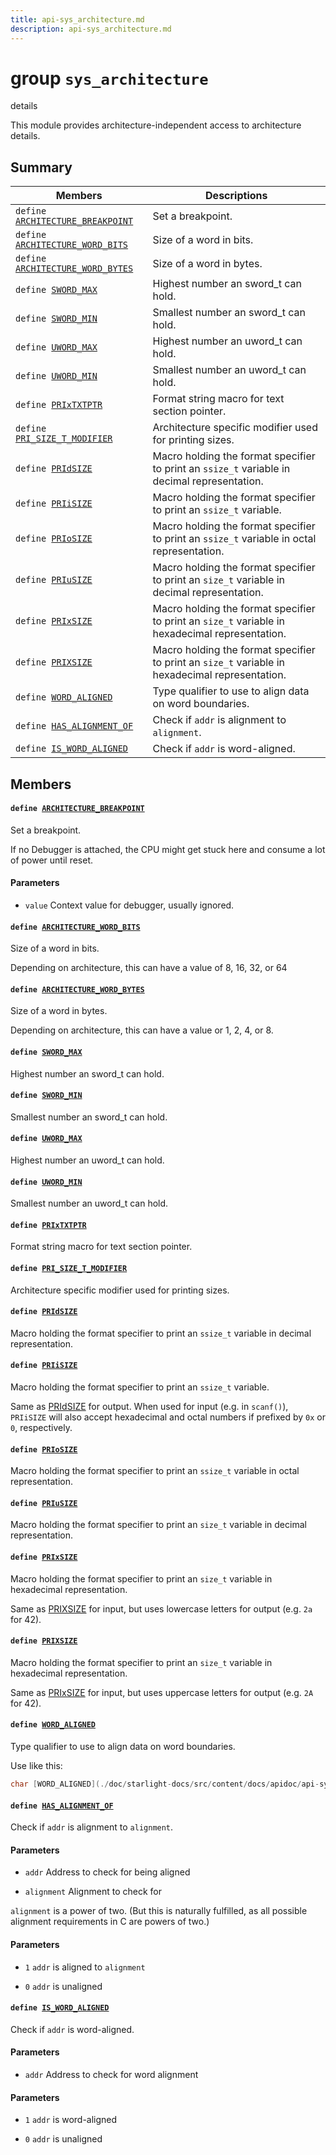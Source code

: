 ```yaml
---
title: api-sys_architecture.md
description: api-sys_architecture.md
---
```

# group `sys_architecture` 

details

This module provides architecture-independent access to architecture details.

## Summary

 Members                        | Descriptions                                
--------------------------------|---------------------------------------------
`define `[`ARCHITECTURE_BREAKPOINT`](#group__sys__architecture_1gace7ad7a12241277439588b50b67aad9c)            | Set a breakpoint.
`define `[`ARCHITECTURE_WORD_BITS`](#group__sys__architecture_1ga06860b5146b0b486a4544d343f4562df)            | Size of a word in bits.
`define `[`ARCHITECTURE_WORD_BYTES`](#group__sys__architecture_1gab2bb8c282459dbbbdf233fda8270a54c)            | Size of a word in bytes.
`define `[`SWORD_MAX`](#group__sys__architecture_1ga90227735dead4bde1da8c958ae440af5)            | Highest number an sword_t can hold.
`define `[`SWORD_MIN`](#group__sys__architecture_1gae880581cd7ff229c83ad54c4739204b4)            | Smallest number an sword_t can hold.
`define `[`UWORD_MAX`](#group__sys__architecture_1ga5b9822abea6575cf0ddd16f3985afb33)            | Highest number an uword_t can hold.
`define `[`UWORD_MIN`](#group__sys__architecture_1gac5f6da67a93eedfd06c0069e5a1f8730)            | Smallest number an uword_t can hold.
`define `[`PRIxTXTPTR`](#group__sys__architecture_1ga7a72f1a381c9a6e64b54a12064ca29e6)            | Format string macro for text section pointer.
`define `[`PRI_SIZE_T_MODIFIER`](#group__sys__architecture_1ga17dc34bb363fc4e78ea90d4926ab9222)            | Architecture specific modifier used for printing sizes.
`define `[`PRIdSIZE`](#group__sys__architecture_1gadc5e20179bf95e62d3e01da83774c1a9)            | Macro holding the format specifier to print an `ssize_t` variable in decimal representation.
`define `[`PRIiSIZE`](#group__sys__architecture_1ga56111ee6ef08f05777ec11e9ddefcedb)            | Macro holding the format specifier to print an `ssize_t` variable.
`define `[`PRIoSIZE`](#group__sys__architecture_1ga1971dc1680389efa142e66483d59b1a6)            | Macro holding the format specifier to print an `ssize_t` variable in octal representation.
`define `[`PRIuSIZE`](#group__sys__architecture_1ga2b7b0557dc6cd786df02dafbb51f5292)            | Macro holding the format specifier to print an `size_t` variable in decimal representation.
`define `[`PRIxSIZE`](#group__sys__architecture_1ga6bb846616201c781a43466f4914d728a)            | Macro holding the format specifier to print an `size_t` variable in hexadecimal representation.
`define `[`PRIXSIZE`](#group__sys__architecture_1ga385953a41ad62409d9edb642607e468f)            | Macro holding the format specifier to print an `size_t` variable in hexadecimal representation.
`define `[`WORD_ALIGNED`](#group__sys__architecture_1gacc763b2fa5720d39e05129fe52fd632d)            | Type qualifier to use to align data on word boundaries.
`define `[`HAS_ALIGNMENT_OF`](#group__sys__architecture_1ga71357ec900141e00cebac6e4e207398f)            | Check if `addr` is alignment to `alignment`.
`define `[`IS_WORD_ALIGNED`](#group__sys__architecture_1ga455220aea19e82aafd921ac41931e92c)            | Check if `addr` is word-aligned.

## Members

#### `define `[`ARCHITECTURE_BREAKPOINT`](#group__sys__architecture_1gace7ad7a12241277439588b50b67aad9c) 

Set a breakpoint.

If no Debugger is attached, the CPU might get stuck here and consume a lot of power until reset. 

#### Parameters
* `value` Context value for debugger, usually ignored.

#### `define `[`ARCHITECTURE_WORD_BITS`](#group__sys__architecture_1ga06860b5146b0b486a4544d343f4562df) 

Size of a word in bits.

Depending on architecture, this can have a value of 8, 16, 32, or 64

#### `define `[`ARCHITECTURE_WORD_BYTES`](#group__sys__architecture_1gab2bb8c282459dbbbdf233fda8270a54c) 

Size of a word in bytes.

Depending on architecture, this can have a value or 1, 2, 4, or 8.

#### `define `[`SWORD_MAX`](#group__sys__architecture_1ga90227735dead4bde1da8c958ae440af5) 

Highest number an sword_t can hold.

#### `define `[`SWORD_MIN`](#group__sys__architecture_1gae880581cd7ff229c83ad54c4739204b4) 

Smallest number an sword_t can hold.

#### `define `[`UWORD_MAX`](#group__sys__architecture_1ga5b9822abea6575cf0ddd16f3985afb33) 

Highest number an uword_t can hold.

#### `define `[`UWORD_MIN`](#group__sys__architecture_1gac5f6da67a93eedfd06c0069e5a1f8730) 

Smallest number an uword_t can hold.

#### `define `[`PRIxTXTPTR`](#group__sys__architecture_1ga7a72f1a381c9a6e64b54a12064ca29e6) 

Format string macro for text section pointer.

#### `define `[`PRI_SIZE_T_MODIFIER`](#group__sys__architecture_1ga17dc34bb363fc4e78ea90d4926ab9222) 

Architecture specific modifier used for printing sizes.

#### `define `[`PRIdSIZE`](#group__sys__architecture_1gadc5e20179bf95e62d3e01da83774c1a9) 

Macro holding the format specifier to print an `ssize_t` variable in decimal representation.

#### `define `[`PRIiSIZE`](#group__sys__architecture_1ga56111ee6ef08f05777ec11e9ddefcedb) 

Macro holding the format specifier to print an `ssize_t` variable.

Same as [PRIdSIZE](./doc/starlight-docs/src/content/docs/apidoc/api-undefined.md#group__sys__architecture_1gadc5e20179bf95e62d3e01da83774c1a9) for output. When used for input (e.g. in `scanf()`), `PRIiSIZE` will also accept hexadecimal and octal numbers if prefixed by `0x` or `0`, respectively.

#### `define `[`PRIoSIZE`](#group__sys__architecture_1ga1971dc1680389efa142e66483d59b1a6) 

Macro holding the format specifier to print an `ssize_t` variable in octal representation.

#### `define `[`PRIuSIZE`](#group__sys__architecture_1ga2b7b0557dc6cd786df02dafbb51f5292) 

Macro holding the format specifier to print an `size_t` variable in decimal representation.

#### `define `[`PRIxSIZE`](#group__sys__architecture_1ga6bb846616201c781a43466f4914d728a) 

Macro holding the format specifier to print an `size_t` variable in hexadecimal representation.

Same as [PRIXSIZE](./doc/starlight-docs/src/content/docs/apidoc/api-undefined.md#group__sys__architecture_1ga385953a41ad62409d9edb642607e468f) for input, but uses lowercase letters for output (e.g. `2a` for 42).

#### `define `[`PRIXSIZE`](#group__sys__architecture_1ga385953a41ad62409d9edb642607e468f) 

Macro holding the format specifier to print an `size_t` variable in hexadecimal representation.

Same as [PRIxSIZE](./doc/starlight-docs/src/content/docs/apidoc/api-undefined.md#group__sys__architecture_1ga6bb846616201c781a43466f4914d728a) for input, but uses uppercase letters for output (e.g. `2A` for 42).

#### `define `[`WORD_ALIGNED`](#group__sys__architecture_1gacc763b2fa5720d39e05129fe52fd632d) 

Type qualifier to use to align data on word boundaries.

Use like this:

```cpp
char [WORD_ALIGNED](./doc/starlight-docs/src/content/docs/apidoc/api-sys_pm_layered.md#structWORD__ALIGNED) thread_stack[[THREAD_STACKSIZE_DEFAULT](./doc/starlight-docs/src/content/docs/apidoc/api-undefined.md#thread__config_8h_1a713ebddc00581f4d415095cdbfd8791f)];
```

#### `define `[`HAS_ALIGNMENT_OF`](#group__sys__architecture_1ga71357ec900141e00cebac6e4e207398f) 

Check if `addr` is alignment to `alignment`.

#### Parameters
* `addr` Address to check for being aligned 

* `alignment` Alignment to check for 

`alignment` is a power of two. (But this is naturally fulfilled, as all possible alignment requirements in C are powers of two.) 

#### Parameters
* `1` `addr` is aligned to `alignment`

* `0` `addr` is unaligned

#### `define `[`IS_WORD_ALIGNED`](#group__sys__architecture_1ga455220aea19e82aafd921ac41931e92c) 

Check if `addr` is word-aligned.

#### Parameters
* `addr` Address to check for word alignment 

#### Parameters
* `1` `addr` is word-aligned 

* `0` `addr` is unaligned

